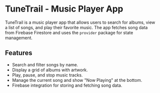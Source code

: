 # TuneTrail - Music Player App

TuneTrail is a music player app that allows users to search for albums, view a list of songs, and play their favorite music. The app fetches song data from Firebase Firestore and uses the `provider` package for state management.

## Features

- Search and filter songs by name.
- Display a grid of albums with artwork.
- Play, pause, and stop music tracks.
- Manage the current song and show "Now Playing" at the bottom.
- Firebase integration for storing and fetching song data.
